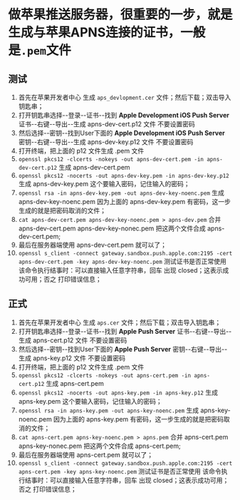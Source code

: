 # 做苹果推送服务器，很重要的一步，就是生成与苹果APNS连接的证书，一般是`.pem`文件

## 测试

1. 首先在苹果开发者中心 生成 `aps_devlopment.cer` 文件；然后下载；双击导入钥匙串；
2. 打开钥匙串选择--登录--证书--找到 __Apple Development iOS Push Server__ 证书--右键--导出--生成 apns-dev-cert.p12 文件 不要设置密码
3. 然后选择--密钥--找到User下面的 __Apple Development iOS Push Server__ 密钥--右键--导出--生成 apns-dev-key.p12 文件 不要设置密码
4. 打开终端，把上面的 p12 文件生成 .pem 文件
5. `openssl pkcs12 -clcerts -nokeys -out apns-dev-cert.pem -in apns-dev-cert.p12` 生成 apns-dev-cert.pem
6. `openssl pkcs12 -nocerts -out apns-dev-key.pem -in apns-dev-key.p12` 生成 apns-dev-key.pem 这个要输入密码，记住输入的密码；
7. `openssl rsa -in apns-dev-key.pem -out apns-dev-key-noenc.pem` 生成 apns-dev-key-noenc.pem 因为上面的 apns-dev-key.pem 有密码，这一步生成的就是把密码取消的文件；
9. `cat apns-dev-cert.pem apns-dev-key-noenc.pem > apns-dev.pem` 合并 apns-dev-cert.pem apns-dev-key-nonec.pem 把这两个文件合成 apns-dev-cert.pem;
10. 最后在服务器端使用 apns-dev-cert.pem 就可以了；
11. `openssl s_client -connect gateway.sandbox.push.apple.com:2195 -cert apns-dev-cert.pem -key apns-dev-key-noenc.pem` 测试证书是否正常使用 该命令执行结事时：可以直接输入任意字符串，回车 出现 closed；这表示成功可用；否之 打印错误信息；

## 正式

1. 首先在苹果开发者中心 生成 `aps.cer` 文件；然后下载；双击导入钥匙串；
2. 打开钥匙串选择--登录--证书--找到 __Apple Push Server__ 证书--右键--导出--生成 apns-cert.p12 文件 不要设置密码
3. 然后选择--密钥--找到User下面的 __Apple Push Server__ 密钥--右键--导出--生成 apns-key.p12 文件 不要设置密码
4. 打开终端，把上面的 p12 文件生成 .pem 文件
5. `openssl pkcs12 -clcerts -nokeys -out apns-cert.pem -in apns-cert.p12` 生成 apns-cert.pem
6. `openssl pkcs12 -nocerts -out apns-key.pem -in apns-key.p12` 生成 apns-key.pem 这个要输入密码，记住输入的密码；
7. `openssl rsa -in apns-key.pem -out apns-key-noenc.pem` 生成 apns-key-noenc.pem 因为上面的 apns-key.pem 有密码，这一步生成的就是把密码取消的文件；
9. `cat apns-cert.pem apns-key-noenc.pem > apns.pem` 合并 apns-cert.pem apns-key-nonec.pem 把这两个文件合成 apns-cert.pem;
10. 最后在服务器端使用 apns-cert.pem 就可以了；
11. `openssl s_client -connect gateway.sandbox.push.apple.com:2195 -cert apns-cert.pem -key apns-key-noenc.pem` 测试证书是否正常使用 该命令执行结事时：可以直接输入任意字符串，回车 出现 closed；这表示成功可用；否之 打印错误信息；
